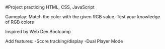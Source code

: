 #Project practicing HTML, CSS, JavaScript

Gameplay: Match the color with the given RGB value. Test your knowledge of RGB colors

Inspired by Web Dev Bootcamp

Add features:
	-Score tracking/display
	-Dual Player Mode
